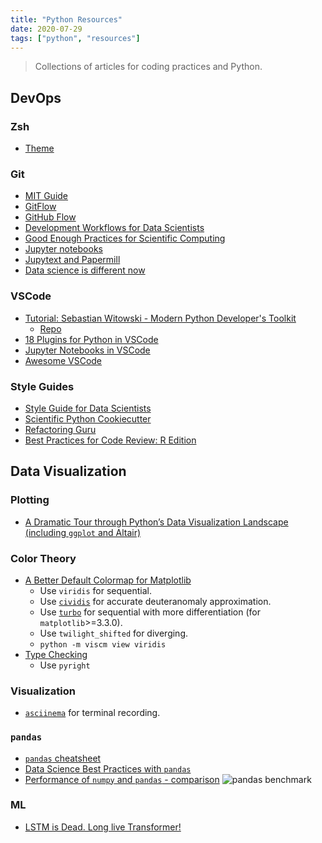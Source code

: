 ```yaml
---
title: "Python Resources"
date: 2020-07-29
tags: ["python", "resources"]
---
```


> Collections of articles for coding practices and Python.

<!--more-->

## DevOps

### Zsh

- [Theme](https://github.com/romkatv/powerlevel10k)

### Git

- [MIT Guide](https://www.mit.edu/~amidi/teaching/data-science-tools/study-guide/engineering-productivity-tips/)
- [GitFlow](https://datasift.github.io/gitflow/IntroducingGitFlow.html)
- [GitHub Flow](https://guides.github.com/introduction/flow/)
- [Development Workflows for Data Scientists](https://resources.github.com/downloads/development-workflows-data-scientists.pdf)
- [Good Enough Practices for Scientific Computing](http://swcarpentry.github.io/good-enough-practices-in-scientific-computing/)
- [Jupyter notebooks](https://ljvmiranda921.github.io/notebook/2020/03/06/jupyter-notebooks-in-2020/)
- [Jupytext and Papermill](https://medium.com/capital-fund-management/automated-reports-with-jupyter-notebooks-using-jupytext-and-papermill-619e60c37330)
- [Data science is different now](https://veekaybee.github.io/2019/02/13/data-science-is-different/)

### VSCode

- [Tutorial: Sebastian Witowski - Modern Python Developer's Toolkit](https://www.youtube.com/watch?v=WkUBx3g2QfQ)
  - [Repo](https://pycon.switowski.com/)
- [18 Plugins for Python in VSCode](https://switowski.com/blog/18-plugins-for-python-in-vscode)
- [Jupyter Notebooks in VSCode](https://pbpython.com/notebook-alternative.html)
- [Awesome VSCode](https://viatsko.github.io/awesome-vscode/)

### Style Guides

- [Style Guide for Data Scientists](https://columbia-applied-data-science.github.io/pages/lowclass-python-style-guide.html)
- [Scientific Python Cookiecutter](https://nsls-ii.github.io/scientific-python-cookiecutter/guiding-design-principles.html#)
- [Refactoring Guru](https://refactoring.guru/design-patterns)
- [Best Practices for Code Review: R Edition](https://mathewanalytics.com/best-practices-for-code-review-r-edition/)

## Data Visualization

### Plotting

- [A Dramatic Tour through Python’s Data Visualization Landscape (including `ggplot` and Altair)](https://dsaber.com/2016/10/02/a-dramatic-tour-through-pythons-data-visualization-landscape-including-ggplot-and-altair/)

### Color Theory

- [A Better Default Colormap for Matplotlib](https://www.youtube.com/watch?v=xAoljeRJ3lU&feature=emb_title)
  - Use `viridis` for sequential.
  - Use
    [`cividis`](https://journals.plos.org/plosone/article?id=10.1371/journal.pone.0199239)
    for accurate deuteranomaly approximation.
  - Use
    [`turbo`](https://ai.googleblog.com/2019/08/turbo-improved-rainbow-colormap-for.html)
    for sequential with more differentiation (for `matplotlib`>=3.3.0).
  - Use `twilight_shifted` for diverging.
  - `python -m viscm view viridis`
- [Type Checking](https://www.youtube.com/watch?v=pMgmKJyWKn8)
  - Use `pyright`

### Visualization

- [`asciinema`](https://asciinema.org/) for terminal recording.

### `pandas`

- [`pandas` cheatsheet](https://www.dataquest.io/blog/pandas-cheat-sheet/)
- [Data Science Best Practices with `pandas`](https://github.com/justmarkham/pycon-2019-tutorial)
- [Performance of `numpy` and `pandas` - comparison](https://zerowithdot.com/python-numpy-and-pandas-performance/)
  ![pandas benchmark](https://zerowithdot.com/assets/data-science-computation-harakiri/functions.png)

### ML

- [LSTM is Dead. Long live Transformer!](https://www.youtube.com/watch?v=S27pHKBEp30)
